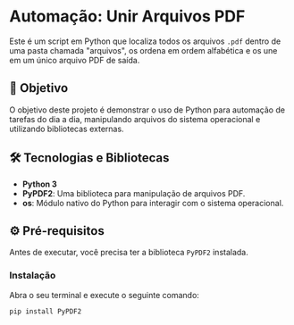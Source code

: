 # Automação: Unir Arquivos PDF

Este é um script em Python que localiza todos os arquivos `.pdf` dentro de uma pasta chamada "arquivos", os ordena em ordem alfabética e os une em um único arquivo PDF de saída.

## 🎯 Objetivo

O objetivo deste projeto é demonstrar o uso de Python para automação de tarefas do dia a dia, manipulando arquivos do sistema operacional e utilizando bibliotecas externas.

## 🛠️ Tecnologias e Bibliotecas

-   **Python 3**
-   **PyPDF2**: Uma biblioteca para manipulação de arquivos PDF.
-   **os**: Módulo nativo do Python para interagir com o sistema operacional.

## ⚙️ Pré-requisitos

Antes de executar, você precisa ter a biblioteca `PyPDF2` instalada.

### Instalação

Abra o seu terminal e execute o seguinte comando:

```bash
pip install PyPDF2